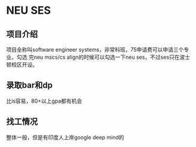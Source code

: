 # NEU SES

## 项目介绍
项目全称叫software engineer systems，非常科班，75申请费可以申请三个专业，勾选
完neu mscs/cs align的时候可以勾选一下neu ses，不过ses只在波士顿校区开设。


## 录取bar和dp
比is容易，80+以上gpa都有机会
## 找工情况
整体一般，但是有印度人上岸google deep mind的
